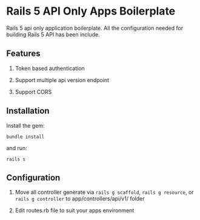 # Rails 5 API Only Apps Boilerplate
Rails 5 api only application boilerplate. All the configuration needed for building Rails 5 API has been include.


## Features
1. Token based authentication

2. Support multiple api version endpoint

3. Support CORS

## Installation

Install the gem:

`bundle install`

and run:

`rails s`

## Configuration
1. Move all controller generate via `rails g scaffold`, `rails g resource`, or `rails g controller` to app/controllers/api/v1/ folder

2. Edit routes.rb file to suit your apps environment